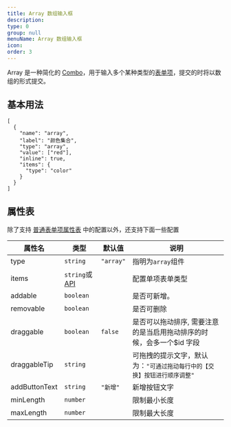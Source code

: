 ```yaml
---
title: Array 数组输入框
description:
type: 0
group: null
menuName: Array 数组输入框
icon:
order: 3
---
```


Array 是一种简化的 [Combo](./combo)，用于输入多个某种类型的[表单项](./formitem)，提交的时将以数组的形式提交。

## 基本用法

```schema:height="200" scope="form"
[
  {
    "name": "array",
    "label": "颜色集合",
    "type": "array",
    "value": ["red"],
    "inline": true,
    "items": {
      "type": "color"
    }
  }
]
```

## 属性表

除了支持 [普通表单项属性表](./formitem#%E5%B1%9E%E6%80%A7%E8%A1%A8) 中的配置以外，还支持下面一些配置

| 属性名        | 类型                              | 默认值    | 说明                                                                     |
| ------------- | --------------------------------- | --------- | ------------------------------------------------------------------------ |
| type          | `string`                          | `"array"` | 指明为`array`组件                                                        |
| items         | `string`或 [API](../../types/api) |           | 配置单项表单类型                                                         |
| addable       | `boolean`                         |           | 是否可新增。                                                             |
| removable     | `boolean`                         |           | 是否可删除                                                               |
| draggable     | `boolean`                         | `false`   | 是否可以拖动排序, 需要注意的是当启用拖动排序的时候，会多一个\$id 字段    |
| draggableTip  | `string`                          |           | 可拖拽的提示文字，默认为：`"可通过拖动每行中的【交换】按钮进行顺序调整"` |
| addButtonText | `string`                          | `"新增"`  | 新增按钮文字                                                             |
| minLength     | `number`                          |           | 限制最小长度                                                             |
| maxLength     | `number`                          |           | 限制最大长度                                                             |
